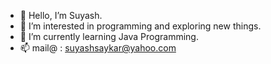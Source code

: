 - 👋 Hello, I’m Suyash.
- 👀 I’m interested in programming and exploring new things.
- 🌱 I’m currently learning Java Programming.
- 📫 mail@ : suyashsaykar@yahoo.com

<!---
iamsuyash1/iamsuyash1 is a ✨ special ✨ repository because its `README.md` (this file) appears on your GitHub profile.
You can click the Preview link to take a look at your changes.
--->
